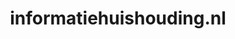 ---
layout: post
title: "informatiehuishouding.nl"
internal_url: "/dutchgov/informatiehuishouding.nl.html"
subdomains_count: 6
all_subdomains_count: 13
urls_count: 6
ssl_rank: 0
http_rank: 73.333333333333
url_link: /data/informatiehuishouding.nl/urls.txt
all_subdomains_link: /data/informatiehuishouding.nl/all_subdomains.txt
subdomains_link: /data/informatiehuishouding.nl/subdomains.txt
categories: dutchgov
---